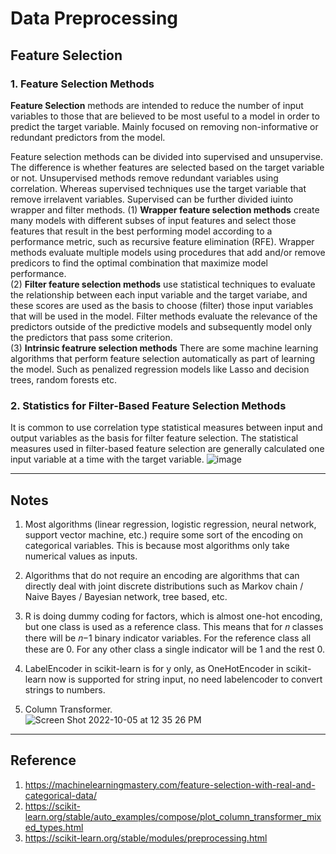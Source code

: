# Data Preprocessing

## Feature Selection
### 1. Feature Selection Methods
**Feature Selection** methods are intended to reduce the number of input variables to those that are believed to be most useful to a model in order to predict the target variable. Mainly focused on removing non-informative or redundant predictors from the model. </br>

Feature selection methods can be divided into supervised and unsupervise. The difference is whether features are selected based on the target variable or not. Unsupervised methods remove redundant variables using correlation. Whereas supervised techniques use the target variable that remove irrelavent variables. Supervised can be further divided iuinto wrapper and filter methods.
(1) **Wrapper feature selection methods** create many models with different subses of input features and select those features that result in the best performing model according to a performance metric, such as recursive feature elimination (RFE). Wrapper methods evaluate multiple models using procedures that add and/or remove predicors to find the optimal combination that maximize model performance. </br>
(2) **Filter feature selection methods** use statistical techniques to evaluate the relationship between each input variable and the target variabe, and these scores are used as the basis to choose (filter) those input variables that will be used in the model. Filter methods evaluate the relevance of the predictors outside of the predictive models and subsequently model only the predictors that pass some criterion. </br>
(3) **Intrinsic featrure selection methods** There are some machine learning algorithms that perform feature selection automatically as part of learning the model. Such as penalized regression models like Lasso and decision trees, random forests etc. 

### 2. Statistics for Filter-Based Feature Selection Methods
It is common to use correlation type statistical measures between input and output variables as the basis for filter feature selection. The statistical measures used in filter-based feature selection are generally calculated one input variable at a time with the target variable.
![image](https://user-images.githubusercontent.com/61474051/194111880-6d35ecdf-de6b-426f-9a4f-27bf7b92effb.png)





***
## Notes
1. Most algorithms (linear regression, logistic regression, neural network, support vector machine, etc.) require some sort of the encoding on categorical variables. This is because most algorithms only take numerical values as inputs.

2. Algorithms that do not require an encoding are algorithms that can directly deal with joint discrete distributions such as Markov chain / Naive Bayes / Bayesian network, tree based, etc.

3. R is doing dummy coding for factors, which is almost one-hot encoding, but one class is used as a reference class. This means that for 𝑛 classes there will be 𝑛−1 binary indicator variables. For the reference class all these are 0. For any other class a single indicator will be 1 and the rest 0.

4. LabelEncoder in scikit-learn is for y only, as OneHotEncoder in scikit-learn now is supported for string input, no need labelencoder to convert strings to numbers.

5. Column Transformer. </br>
![Screen Shot 2022-10-05 at 12 35 26 PM](https://user-images.githubusercontent.com/61474051/194114104-c4d7bdfb-24ee-4e01-ad81-ce90f8ad512c.png)





***
## Reference
1. https://machinelearningmastery.com/feature-selection-with-real-and-categorical-data/
2. https://scikit-learn.org/stable/auto_examples/compose/plot_column_transformer_mixed_types.html
3. https://scikit-learn.org/stable/modules/preprocessing.html
